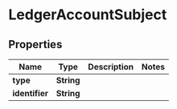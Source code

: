 

# LedgerAccountSubject


## Properties

| Name | Type | Description | Notes |
|------------ | ------------- | ------------- | -------------|
|**type** | **String** |  |  |
|**identifier** | **String** |  |  |



